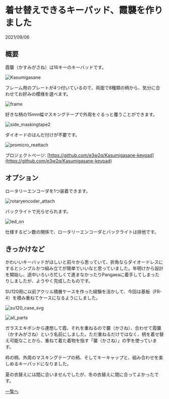 # 着せ替えできるキーパッド、霞襲を作りました

2021/09/06

## 概要

霞襲（かすみがさね）は16キーのキーバッドです。

![Kasumigasane](Kasumigasane.jpg)

フレーム用のプレートが4つ付いているので、両面で8種類の柄から、気分に合わせてお好みの模様を選べます。

![frame](frame.jpg)

好きな柄の15mm幅マスキングテープで外周をぐるっと覆うことができます。

![side_maskingtape2](side_maskingtape2.jpg)

ダイオードのはんだ付けが不要です。

![promicro_reattach](promicro_reattach.jpg)

プロジェクトページ: [https://github.com/e3w2q/Kasumigasane-keypad](https://github.com/e3w2q/Kasumigasane-keypad)

## オプション

ロータリーエンコーダを1つ装着できます。

![rotaryencoder_attach](rotaryencoder_attach.jpg)

バックライトで光らせられます。

![led_on](led_on.jpg)

仕様するピン数の関係で、ロータリーエンコーダとバックライトは排他です。

## きっかけなど

かわいいキーバッドがほしいと前々から思っていて、折角ならダイオードレスにするとシンプルかつ組み立てが簡単でいいなと思っていました。年明けから設計を開始し、途中いろいろ忙しくて進まなかったりPangaeaに着手してしまったりしましたが、ようやく完成したものです。

SU120用に以前アクリル積層ケースを作った経験を活かして、今回は基板（FR-4）を積み重ねてケースになるようにしました。

![su120_case_svg](su120_case_svg.png)

![all_parts](all_parts.jpg)

ガラスエキポシから連想して霞、それを重ねるので襲（かさね）、合わせて霞襲（かすみがさね）という名前にしました。ただ重ねるだけではなく、柄を着せ替え可能なことから、重ねて着た着物を指す「襲（かさね）」の字を使っています。

枠の柄、外周のマスキングテープの柄、そしてキーキャップと、組み合わせを楽しめるキーパッドになりました。

夏の衣替えには間に合いませんでしたが、冬の衣替えに間に合ってよかったです。

[一覧へ](../)